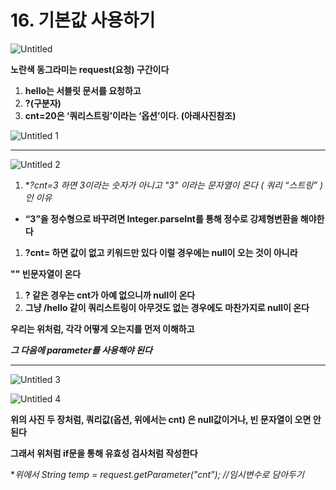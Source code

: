 # 16. 기본값 사용하기

![Untitled](https://user-images.githubusercontent.com/80089860/158416557-a5fba52b-3e52-4b98-b605-fb60bd383df6.png)

**노란색 동그라미는 request(요청) 구간이다**

1. **hello는 서블릿 문서를 요청하고**
2. **?(구분자)**
3. **cnt=20은 ‘쿼리스트링’이라는 ‘옵션’이다.  (아래사진참조)**

![Untitled 1](https://user-images.githubusercontent.com/80089860/158416579-0d71a3fe-055a-4904-b632-add199040aa0.png)

---

![Untitled 2](https://user-images.githubusercontent.com/80089860/158416624-b15454f0-46d0-4a85-8fab-beec8cdbdbce.png)

1. **?cnt=3 하면 3이라는 숫자가 아니고 "3" 이라는 문자열이 온다 *( 쿼리 “스트링” )인 이유**
- **“3”을 정수형으로 바꾸려면 Integer.parseInt를 통해 정수로 강제형변환을 해야한다**

1. **?cnt= 하면 값이 없고 키워드만 있다 이럴 경우에는 null이 오는 것이 아니라**

 **"" 빈문자열이 온다**

1. **? 같은 경우는 cnt가 아예 없으니까 null이 온다**
2. **그냥 /hello 같이 쿼리스트링이 아무것도 없는 경우에도 마찬가지로 null이 온다**

**우리는 위처럼, 각각 어떻게 오는지를 먼저 이해하고**

***그 다음에 parameter를 사용해야 된다***

---

![Untitled 3](https://user-images.githubusercontent.com/80089860/158416651-85c6ccf6-516e-42dd-9ab9-02bbd9d2001e.png)

![Untitled 4](https://user-images.githubusercontent.com/80089860/158416677-071d150f-3273-4403-bf14-d983c5ab5e8e.png)

**위의 사진 두 장처럼, 쿼리값(옵션, 위에서는 cnt) 은 null값이거나, 빈 문자열이 오면 안된다**

**그래서 위처럼 if문을 통해 유효성 검사처럼 작성한다**

**위에서 String temp = request.getParameter("cnt");  //임시변수로 담아두기*

